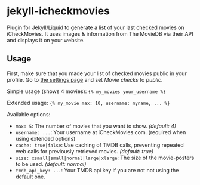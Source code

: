 jekyll-icheckmovies
===================

Plugin for Jekyll/Liquid to generate a list of your last checked movies on iCheckMovies. It uses images & information from
The MovieDB via their API and displays it on your website.

Usage
-----
First, make sure that you made your list of checked movies public in your profile.
Go to [the settings page](https://www.icheckmovies.com/settings/privacy/) and set *Movie checks* to _public_.

Simple usage (shows 4 movies): `{% my_movies your_username %}`

Extended usage: `{% my_movie max: 10, username: myname, ... %}`

Available options:
* `max: 5`: The number of movies that you want to show. _(default: 4)_
* `username: ...`: Your username at iCheckMovies.com. (required when using extended options)
* `cache: true|false`: Use caching of TMDB calls, preventing repeated web calls for previously retrieved movies. _(default: true)_
* `size: xsmall|small|normal|large|xlarge`: The size of the movie-posters to be used. _(default: normal)_
* `tmdb_api_key: ...`: Your TMDB api key if you are not not using the default one.